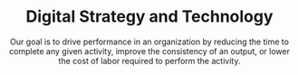 ---
layout: service
order: 4
title: "Digital Strategy and Technology"
subtitle: "Our goal is to drive performance in an organization by reducing the time to complete any given activity, improve the consistency of an output, or lower the cost of labor required to perform the activity."
intro: "SLKone’s digital strategy consulting helps businesses unlock the full potential of their technology investments. By streamlining IT infrastructure and implementing advanced automation like Robotic Process Automation (RPA), we enable your organization to scale efficiently. We categorize systems based on their support for activity completion: making activities easier to complete, serving as tools for completing activities, or performing activities autonomously. Our goal is to drive performance by reducing activity completion time, improving output consistency, and lowering labor costs."
approach: "We take a pragmatic approach to digital strategy and technology implementation. By aligning technology initiatives with business goals, we ensure that every digital investment contributes directly to your organization's success. Our team combines deep technical expertise with broad business acumen to deliver solutions that not only leverage cutting-edge technology but also drive tangible business outcomes."
impact_title: "Our Impact"
impact_intro: "Implementing effective digital strategies can lead to transformative improvements, including:"
impact:
  - "25-30% reduction in operational costs through automation"
  - "20-25% improvement in operational efficiency"
  - "15-20% increase in data-driven decision-making"
  - "30-35% enhancement in customer engagement through digital tools"
  - "40-50% acceleration in time-to-market for new products"
impact_conclusion: "Our clients achieve streamlined operations, enhanced technological capabilities, and improved business agility, positioning their organizations to thrive in a rapidly evolving digital landscape."
why_choose:
  - "Strategic Alignment: Ensuring technology initiatives are in line with business objectives."
  - "Advanced Expertise: Leveraging the latest technological advancements for your benefit."
  - "Customized Solutions: Tailored digital strategies to fit your unique business needs."
  - "Proven Track Record: Successful digital transformations across various industries."
  - "Continuous Support: Ongoing assistance to maintain and enhance digital initiatives."
  - "Data-Driven Approach: Utilizing analytics to inform and optimize digital strategies."
cta: "Ready to drive your digital transformation? Contact SLKone today to discover how our Digital Strategy and Technology services can elevate your business operations and performance."
icon: "fa-computer"
color: "plum"
---